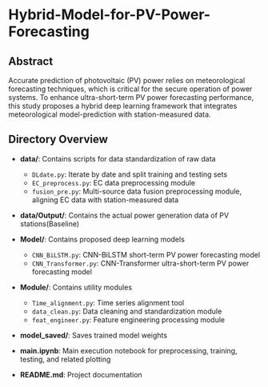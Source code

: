 # Hybrid-Model-for-PV-Power-Forecasting

## Abstract
Accurate prediction of photovoltaic (PV) power relies on meteorological forecasting techniques, which is critical for the secure operation of power systems. To enhance ultra-short-term PV power forecasting performance, this study proposes a hybrid deep learning framework that integrates meteorological model-prediction with station-measured data.

## Directory Overview
- **data/**: Contains scripts for data standardization of raw data
  - `DLdate.py`: Iterate by date and split training and testing sets
  - `EC_preprocess.py`: EC data preprocessing module 
  - `fusion_pre.py`: Multi-source data fusion preprocessing module, aligning EC data with station-measured data

- **data/Output/**: Contains the actual power generation data of PV stations(Baseline)
 
- **Model/**: Contains proposed deep learning models
  - `CNN_BiLSTM.py`: CNN-BiLSTM short-term PV power forecasting model
  - `CNN_Transformer.py`: CNN-Transformer ultra-short-term PV power forecasting model

- **Module/**: Contains utility modules
  - `Time_alignment.py`: Time series alignment tool
  - `data_clean.py`: Data cleaning and standardization module
  - `feat_engineer.py`: Feature engineering processing module

- **model_saved/**: Saves trained model weights

- **main.ipynb**: Main execution notebook for preprocessing, training, testing, and related plotting
- **README.md**: Project documentation


